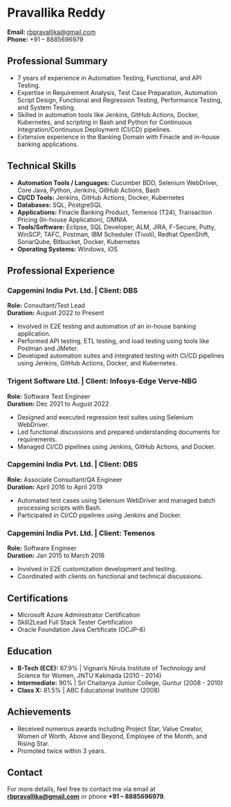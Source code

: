 
# Pravallika Reddy

**Email:** rbpravallika@gmail.com  
**Phone:** +91 – 8885696979  

## Professional Summary

- 7 years of experience in Automation Testing, Functional, and API Testing.
- Expertise in Requirement Analysis, Test Case Preparation, Automation Script Design, Functional and Regression Testing, Performance Testing, and System Testing.
- Skilled in automation tools like Jenkins, GitHub Actions, Docker, Kubernetes, and scripting in Bash and Python for Continuous Integration/Continuous Deployment (CI/CD) pipelines.
- Extensive experience in the Banking Domain with Finacle and in-house banking applications.

## Technical Skills

- **Automation Tools / Languages:** Cucumber BDD, Selenium WebDriver, Core Java, Python, Jenkins, GitHub Actions, Bash
- **CI/CD Tools:** Jenkins, GitHub Actions, Docker, Kubernetes
- **Databases:** SQL, PostgreSQL
- **Applications:** Finacle Banking Product, Temenos (T24), Transaction Pricing (In-house Application), OMNIA
- **Tools/Software:** Eclipse, SQL Developer, ALM, JIRA, F-Secure, Putty, WinSCP, TAFC, Postman, IBM Scheduler (Tivoli), Redhat OpenShift, SonarQube, Bitbucket, Docker, Kubernetes
- **Operating Systems:** Windows, iOS

## Professional Experience

### Capgemini India Pvt. Ltd. | Client: DBS
**Role:** Consultant/Test Lead  
**Duration:** August 2022 to Present

- Involved in E2E testing and automation of an in-house banking application.
- Performed API testing, ETL testing, and load testing using tools like Postman and JMeter.
- Developed automation suites and integrated testing with CI/CD pipelines using Jenkins, GitHub Actions, Docker, and Kubernetes.

### Trigent Software Ltd. | Client: Infosys-Edge Verve-NBG
**Role:** Software Test Engineer  
**Duration:** Dec 2021 to August 2022

- Designed and executed regression test suites using Selenium WebDriver.
- Led functional discussions and prepared understanding documents for requirements.
- Managed CI/CD pipelines using Jenkins, GitHub Actions, and Docker.

### Capgemini India Pvt. Ltd. | Client: DBS
**Role:** Associate Consultant/QA Engineer  
**Duration:** April 2016 to April 2019

- Automated test cases using Selenium WebDriver and managed batch processing scripts with Bash.
- Participated in CI/CD pipelines using Jenkins and Docker.

### Capgemini India Pvt. Ltd. | Client: Temenos
**Role:** Software Engineer  
**Duration:** Jan 2015 to March 2016

- Involved in E2E customization development and testing.
- Coordinated with clients on functional and technical discussions.

## Certifications

- Microsoft Azure Administrator Certification
- Skill2Lead Full Stack Tester Certification
- Oracle Foundation Java Certificate (OCJP-6)

## Education

- **B-Tech (ECE):** 67.9% | Vignan’s Nirula Institute of Technology and Science for Women, JNTU Kakinada (2010 - 2014)
- **Intermediate:** 90% | Sri Chaitanya Junior College, Guntur (2008 - 2010)
- **Class X:** 81.5% | ABC Educational Institute (2008)

## Achievements

- Received numerous awards including Project Star, Value Creator, Women of Worth, Above and Beyond, Employee of the Month, and Rising Star.
- Promoted twice within 3 years.

## Contact

For more details, feel free to contact me via email at **rbpravallika@gmail.com** or phone **+91 – 8885696979**.
